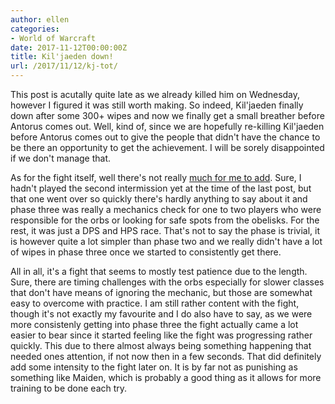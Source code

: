 ```yaml
---
author: ellen
categories:
- World of Warcraft
date: 2017-11-12T00:00:00Z
title: Kil'jaeden down!
url: /2017/11/12/kj-tot/
---
```


This post is acutally quite late as we already killed him on Wednesday, however I figured it was still worth making. So indeed, Kil'jaeden finally down after some 300+ wipes and now we finally get a small breather before Antorus comes out. Well, kind of, since we are hopefully re-killing Kil'jaeden before Antorus comes out to give the people that didn't have the chance to be there an opportunity to get the achievement. I will be sorely disappointed if we don't manage that.

As for the fight itself, well there's not really [much for me to add](/2017/11/05/kj.html). Sure, I hadn't played the second intermission yet at the time of the last post, but that one went over so quickly there's hardly anything to say about it and phase three was really a mechanics check for one to two players who were responsible for the orbs or looking for safe spots from the obelisks. For the rest, it was just a DPS and HPS race. That's not to say the phase is trivial, it is however quite a lot simpler than phase two and we really didn't have a lot of wipes in phase three once we started to consistently get there.

All in all, it's a fight that seems to mostly test patience due to the length. Sure, there are timing challenges with the orbs especially for slower classes that don't have means of ignoring the mechanic, but those are somewhat easy to overcome with practice. I am still rather content with the fight, though it's not exactly my favourite and I do also have to say, as we were more consistenly getting into phase three the fight actually came a lot easier to bear since it started feeling like the fight was progressing rather quickly. This due to there almost always being something happening that needed ones attention, if not now then in a few seconds. That did definitely add some intensity to the fight later on. It is by far not as punishing as something like Maiden, which is probably a good thing as it allows for more training to be done each try.